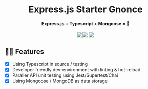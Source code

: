 <h1 align="center">
    Express.js Starter Gnonce
</h1>

<h4 align="center">
  Express.js + Typescript + Mongoose = 💖
</h4>

<p align="center"><img src="	https://img.shields.io/maintenance/yes/2020.svg"><img src="https://img.shields.io/github/package-json/v/gnonce/gatsby-starter-gnonce.svg?color=blue"> <img src="https://img.shields.io/badge/license-MIT-brightgreen.svg">
</p>


## 👩‍💻 Features

- [x] Using Typescript in source / testing
- [x] Developer friendly dev-environment with linting & hot-reload
- [x] Paraller API unit testing using Jest/Supertest/Chai
- [x] Using Mongoose / MongoDB as data storage